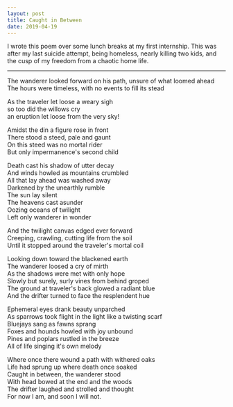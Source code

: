 ```yaml
---
layout: post
title: Caught in Between
date: 2019-04-19
---
```


I wrote this poem over some lunch breaks at my first internship. This was after my last suicide attempt, being homeless, nearly killing two kids, and the cusp of my freedom from a chaotic home life.

---

The wanderer looked forward on his path, unsure of what loomed ahead  
The hours were timeless, with no events to fill its stead  

As the traveler let loose a weary sigh  
so too did the willows cry  
an eruption let loose from the very sky!   

Amidst the din a figure rose in front  
There stood a steed, pale and gaunt  
On this steed was no mortal rider  
But only impermanence's second child  

Death cast his shadow of utter decay  
And winds howled as mountains crumbled  
All that lay ahead was washed away  
Darkened by the unearthly rumble  
The sun lay silent  
The heavens cast asunder  
Oozing oceans of twilight  
Left only wanderer in wonder  

And the twilight canvas edged ever forward  
Creeping, crawling, cutting life from the soil  
Until it stopped around the traveler's mortal coil  

Looking down toward the blackened earth  
The wanderer loosed a cry of mirth  
As the shadows were met with only hope  
Slowly but surely, surly vines from behind groped  
The ground at traveler's back glowed a radiant blue  
And the drifter turned to face the resplendent hue  

Ephemeral eyes drank beauty unparched  
As sparrows took flight in the light like a twisting scarf  
Bluejays sang as fawns sprang  
Foxes and hounds howled with joy unbound  
Pines and poplars rustled in the breeze  
All of life singing it's own melody  

Where once there wound a path with withered oaks  
Life had sprung up where death once soaked  
Caught in between, the wanderer stood  
With head bowed at the end and the woods  
The drifter laughed and strolled and thought  
For now I am, and soon I will not.  
